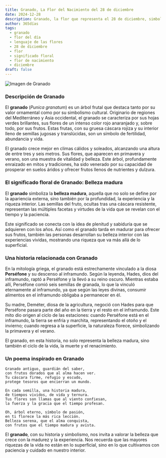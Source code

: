 ```yaml
---
title: Granado, La Flor del Nacimiento del 28 de diciembre
date: 2024-12-28
description: Granado, la flor que representa el 28 de diciembre, simboliza Belleza madura. Descubre su fascinante historia, significado en el lenguaje de las flores y una poesía que celebra su belleza.
author: 365días
tags:
  - granado
  - flor del día
  - lenguaje de las flores
  - 28 de diciembre
  - flor
  - significado floral
  - flor de nacimiento
  - diciembre
draft: false
---
```


![Imagen de Granado](https://cdn.pixabay.com/photo/2017/10/07/05/33/pomegranate-2825556_640.jpg#center)


### Descripción de Granado

El **granado** (_Punica granatum_) es un árbol frutal que destaca tanto por su valor ornamental como por su simbolismo cultural. Originario de regiones del Mediterráneo y Asia occidental, el granado se caracteriza por sus hojas verdes brillantes, sus flores de un intenso color rojo anaranjado y, sobre todo, por sus frutos. Estas frutas, con su gruesa cáscara rojiza y su interior lleno de semillas jugosas y translúcidas, son un símbolo de fertilidad, abundancia y vida.

El granado crece mejor en climas cálidos y soleados, alcanzando una altura de entre tres y seis metros. Sus flores, que aparecen en primavera y verano, son una muestra de vitalidad y belleza. Este árbol, profundamente enraizado en mitos y tradiciones, ha sido venerado por su capacidad de prosperar en suelos áridos y ofrecer frutos llenos de nutrientes y dulzura.

### El significado floral de Granado: Belleza madura

El **granado** simboliza la **belleza madura**, aquella que no solo se define por la apariencia externa, sino también por la profundidad, la experiencia y la riqueza interior. Las semillas del fruto, ocultas tras una cáscara resistente, representan las múltiples facetas y virtudes de la vida que se revelan con el tiempo y la paciencia.

Este significado se conecta con la idea de plenitud y sabiduría que se adquieren con los años. Así como el granado tarda en madurar para ofrecer sus frutos, también las personas desarrollan su belleza interior con las experiencias vividas, mostrando una riqueza que va más allá de lo superficial.

### Una historia relacionada con Granado

En la mitología griega, el granado está estrechamente vinculado a la diosa **Perséfone** y su descenso al inframundo. Según la leyenda, Hades, dios del inframundo, raptó a Perséfone y la llevó a su reino oscuro. Mientras estaba allí, Perséfone comió seis semillas de granada, lo que la vinculó eternamente al inframundo, ya que según las leyes divinas, consumir alimentos en el inframundo obligaba a permanecer en él.

Su madre, Deméter, diosa de la agricultura, negoció con Hades para que Perséfone pasara parte del año en la tierra y el resto en el inframundo. Este mito dio origen al ciclo de las estaciones: cuando Perséfone está en el inframundo, la tierra se enfría y marchita, representando el otoño y el invierno; cuando regresa a la superficie, la naturaleza florece, simbolizando la primavera y el verano.

El granado, en esta historia, no solo representa la belleza madura, sino también el ciclo de la vida, la muerte y el renacimiento.

### Un poema inspirado en Granado

```
Granado antiguo, guardián del saber,  
con frutos dorados que al alma hacen ver.  
Tu cáscara firme, refugio y escudo,  
protege tesoros que encierran un mundo.

En cada semilla, una historia madura,  
de tiempos vividos, de vida y ternura.  
Tus flores son llamas que al viento confiesan,  
la fuerza y la gracia que el tiempo profesan.

Oh, árbol eterno, símbolo de pasión,  
en ti florece la más rica lección.  
Belleza serena, que el alma conquista,  
con frutos que el tiempo madura y avista.
```

El **granado**, con su historia y simbolismo, nos invita a valorar la belleza que crece con la madurez y la experiencia. Nos recuerda que las mayores riquezas de la vida no están en lo superficial, sino en lo que cultivamos con paciencia y cuidado en nuestro interior.
